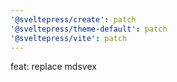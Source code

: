 ```yaml
---
'@sveltepress/create': patch
'@sveltepress/theme-default': patch
'@sveltepress/vite': patch
---
```


feat: replace mdsvex
